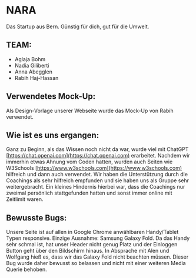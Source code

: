 # NARA
Das Startup aus Bern. Günstig für dich, gut für die Umwelt.

## TEAM:
- Aglaja Bohm
- Nadia Giliberti
- Anna Abegglen
- Rabih Haj-Hassan

## Verwendetes Mock-Up:
Als Design-Vorlage unserer Webseite wurde das Mock-Up von Rabih verwendet.

## Wie ist es uns ergangen:
Ganz zu Beginn, als das Wissen noch nicht da war, wurde viel mit ChatGPT [https://chat.openai.com](https://chat.openai.com) erarbeitet. Nachdem wir immerhin etwas Ahnung vom Coden hatten, wurden auch Seiten wie W3Schools [https://www.w3schools.com](https://www.w3schools.com) hilfreich und dann auch verwendet. Wir haben die Unterstützung durch die Coachings als sehr hilfreich empfunden und sie haben uns als Gruppe sehr weitergebracht. Ein kleines Hindernis hierbei war, dass die Coachings nur zweimal persönlich stattgefunden hatten und sonst immer online mit Zeitlimit waren.

## Bewusste Bugs:
Unsere Seite ist auf allen in Google Chrome anwählbaren Handy/Tablet Typen responsive. 
Einzige Ausnahme: Samsung Galaxy Fold. Da das Handy sehr schmal ist, hat unser Header nicht genug Platz und der Einloggen Button geht über den Bildschirm hinaus. In Absprache mit Alen und Wolfgang hieß es, dass wir das Galaxy Fold nicht beachten müssen. Dieser Bug wurde daher bewusst so belassen und nicht mit einer weiteren Media Querie behoben.
